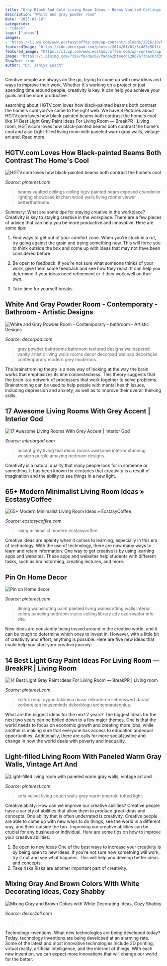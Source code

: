 ```yaml
---
title: "Gray Black And Gold Living Room Ideas ~ Beams Vaulted Ceilings Ceiling Hgtv Painted Beam Exposed Chandelier Lighting Showcase Kitchen Wood Walls Living Rooms Viewer Betterthathome"
description: "White and gray powder room"
date: "2023-01-16"
categories:
- "ideas"
tags: ["ideas"]
images:
- "https://i1.wp.com/www.ecstasycoffee.com/wp-content/uploads/2016/10/Minimalist-Living-Room-Ideas-22.jpg"
featuredImage: "https://cdn.decorpad.com/photos/2014/01/01/5c485c5b1fcf.jpg"
featured_image: "https://i1.wp.com/www.ecstasycoffee.com/wp-content/uploads/2016/10/Minimalist-Living-Room-Ideas-22.jpg"
image: "https://i.pinimg.com/736x/fa/da/62/fada62bfeecd12867673b6c03d35e139.jpg"
ShowToc: true
author: "Dr. Janiya Lesch"
---
```



Creative people are always on the go, trying to come up with new ideas and ways to improve their work. Whether it's working on a project or just spending time around people, creativity is key. It can help you achieve your goals and be more productive.

	

		
searching about HGTV.com loves how black-painted beams both contrast the home&#039;s cool you've came to the right web. We have 8 Pictures about HGTV.com loves how black-painted beams both contrast the home&#039;s cool like 14 Best Light Gray Paint Ideas For Living Room — BreakPR | Living room, HGTV.com loves how black-painted beams both contrast the home&#039;s cool and also Light-filled living room with paneled warm gray walls, vintage art and. Read more:
		
    
## HGTV.com Loves How Black-painted Beams Both Contrast The Home&#039;s Cool

<img loading=lazy src="https://i.pinimg.com/736x/fa/da/62/fada62bfeecd12867673b6c03d35e139.jpg" onerror="this.onerror=null;this.src='https://tse3.mm.bing.net/th?id=OIP.RqazvKK2fwrVzq6cf-l36QHaLH&amp;pid=15.1';" alt="HGTV.com loves how black-painted beams both contrast the home&#039;s cool">

_Source: pinterest.com_

>beams vaulted ceilings ceiling hgtv painted beam exposed chandelier lighting showcase kitchen wood walls living rooms viewer betterthathome. 

	

Summary: What are some tips for staying creative in the workplace?
Creativity is key to staying creative in the workplace. There are a few pieces of advice that can help you be more productive and innovative. Here are some tips:
1. Find ways to get out of your comfort zone. When you’re stuck in a rut, try going against the grain and trying something new. This will force you to think outside the box and come up with ideas that may not have been considered before.

2. Be open to feedback. If you’re not sure what someone thinks of your work, give them some feedback and see how they react. It can help you determine if your ideas need refinement or if they work well on their own.

3. Take time for yourself breaks.

    
## White And Gray Powder Room - Contemporary - Bathroom - Artistic Designs

<img loading=lazy src="https://cdn.decorpad.com/photos/2014/01/01/5c485c5b1fcf.jpg" onerror="this.onerror=null;this.src='https://tse1.mm.bing.net/th?id=OIP.kKAffHetxjPZFrrPs-3nAgHaME&amp;pid=15.1';" alt="White and Gray Powder Room - Contemporary - bathroom - Artistic Designs">

_Source: decorpad.com_

>gray powder bathrooms bathroom textured designs wallpapered vanity artistic living walls rooms decor decorpad wallpap decoração contemporary modern grey modernos. 

	

The brainstroming theory is a new way of looking at the way the brain works that emphasizes its interconnectedness. This theory suggests that the brain is a network of processors that work together to solve problems. Brainstroming can be used to help people with mental health issues, including depression and anxiety, as well as to improve their overall thinking skills.

    
## 17 Awesome Living Rooms With Grey Accent | Interior God

<img loading=lazy src="http://interiorgod.com/wp-content/uploads/2016/11/Grey-Wall-With-One-Teal-Accent-Wall.jpg" onerror="this.onerror=null;this.src='https://tse2.mm.bing.net/th?id=OIP.Dl5qlQYrwbT2ie6o_7iQHAHaKy&amp;pid=15.1';" alt="17 Awesome Living Rooms With Grey Accent | Interior God">

_Source: interiorgod.com_

>accent grey living teal decor rooms awesome interior stunning western purple amazing bedroom designs. 

	

Creativity is a natural quality that many people look for in someone or something. It has been known for centuries that creativity is a result of imagination and the ability to see things in a new light.

    
## 65+ Modern Minimalist Living Room Ideas » EcstasyCoffee

<img loading=lazy src="https://i1.wp.com/www.ecstasycoffee.com/wp-content/uploads/2016/10/Minimalist-Living-Room-Ideas-22.jpg" onerror="this.onerror=null;this.src='https://tse1.mm.bing.net/th?id=OIP.UGWNvZeIJ5PyI3AacDhHzgHaLH&amp;pid=15.1';" alt="65+ Modern Minimalist Living Room Ideas » EcstasyCoffee">

_Source: ecstasycoffee.com_

>living minimalist modern ecstasycoffee. 

	

Creative ideas are aplenty when it comes to learning, especially in this era of technology. With the use of technology, there are now many ways to learn and retain information. One way to get creative is by using learning apps and websites. These apps and websites help students with different tasks, such as brainstorming, creating lectures, and more.

    
## Pin On Home Decor

<img loading=lazy src="https://i.pinimg.com/736x/c1/07/84/c107847fe8a0f273387e8056120525aa.jpg" onerror="this.onerror=null;this.src='https://tse3.mm.bing.net/th?id=OIP.CPXNm2gtf-BzW8sBi5ZkXwHaJ3&amp;pid=15.1';" alt="Pin on Home decor">

_Source: pinterest.com_

>dining wainscoting paint painted living wainscotting walls interior colors paneling bedroom styles ceiling library adv ozornwafor info site. 

	

New ideas are constantly being tossed around in the creative world, and it can be tough to determine which ones to invest in. However, with a little bit of creativity and effort, anything is possible. Here are five new ideas that could help you start your creative journey:  

    
## 14 Best Light Gray Paint Ideas For Living Room — BreakPR | Living Room

<img loading=lazy src="https://i.pinimg.com/736x/f6/cf/78/f6cf78841149ed8827783e0f97a66625.jpg" onerror="this.onerror=null;this.src='https://tse3.mm.bing.net/th?id=OIP.JbsDJAPKSMRFgivx6NhedgHaJ4&amp;pid=15.1';" alt="14 Best Light Gray Paint Ideas For Living Room — BreakPR | Living room">

_Source: pinterest.com_

>koltuk rengi uygun takimina duvar dekorieren liebenswert darauf vorbereiten houseminds dekorblogu archeonauteonlus. 

	

What are the biggest ideas for the next 2 years?
The biggest ideas for the next two years can be boiled down to a few major themes. One is that the world needs to focus on economic growth and creating more jobs, while another is making sure that everyone has access to education andequal opportunities. Additionally, there are calls for more social justice and change in how the world deals with poverty and inequality.

    
## Light-filled Living Room With Paneled Warm Gray Walls, Vintage Art And

<img loading=lazy src="https://i.pinimg.com/736x/a5/82/9e/a5829ef3f555f7b48270e7174554d1d1--green-velvet-sofa-green-couches.jpg" onerror="this.onerror=null;this.src='https://tse3.mm.bing.net/th?id=OIP.nMh7YUecV0WTQG8Q1D5BEwHaJ3&amp;pid=15.1';" alt="Light-filled living room with paneled warm gray walls, vintage art and">

_Source: pinterest.com_

>sofa velvet living couch walls gray warm emerald tufted light. 

	

Creative ability: How can we improve our creative abilities?
Creative people have a variety of abilities that allow them to produce great ideas and concepts. One ability that is often underrated is creativity. Creative people are able to come up with new ways to do things, see the world in a different way, and think outside the box. Improving our creative abilities can be crucial for any business or individual. Here are some tips on how to improve your creative abilities: 
1. Be open to new ideas
One of the best ways to increase your creativity is by being open to new ideas. If you’re not sure how something will work, try it out and see what happens. This will help you develop better ideas and concepts. 
2. Take risks
Risks are another important part of creativity.

    
## Mixing Gray And Brown Colors With White Decorating Ideas, Cozy Shabby

<img loading=lazy src="https://decor4all.com/wp-content/uploads/2015/07/shabby-chic-ideas-vintage-style-13.jpg" onerror="this.onerror=null;this.src='https://tse4.mm.bing.net/th?id=OIP.ZaVv5DIX_WuPl_QrBjOVqwHaJ3&amp;pid=15.1';" alt="Mixing Gray and Brown Colors with White Decorating Ideas, Cozy Shabby">

_Source: decor4all.com_

>. 

	

Technology inventions: What new technologies are being developed today?
Today, technology inventions are being developed at an alarming rate. Some of the latest and most innovative technologies include 3D printing, virtual reality, artificial intelligence, and the internet of things. With each new invention, we can expect more innovations that will change our world for the better.

